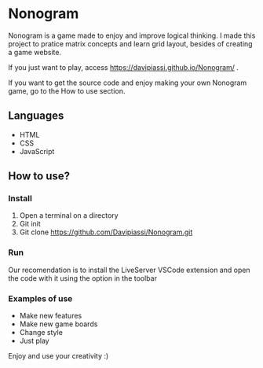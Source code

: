 # Nonogram

Nonogram is a game made to enjoy and improve logical thinking.
I made this project to pratice matrix concepts and learn grid layout, besides of creating a game website.

If you just want to play, access https://davipiassi.github.io/Nonogram/ .

If you want to get the source code and enjoy making your own Nonogram game, go to the How to use section.

## Languages 
- HTML
- CSS
- JavaScript

## How to use?
### Install
1. Open a terminal on a directory
2. Git init
3. Git clone https://github.com/Davipiassi/Nonogram.git

### Run
Our recomendation is to install the LiveServer VSCode extension and open the code with it using the option in the toolbar

### Examples of use
- Make new features
- Make new game boards
- Change style
- Just play

Enjoy and use your creativity :)
